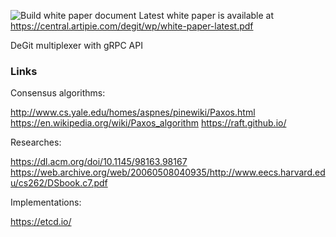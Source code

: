 ![Build white paper document](https://github.com/cqfn/degitx/workflows/Build%20white%20paper%20document/badge.svg) Latest white paper is available at https://central.artipie.com/degit/wp/white-paper-latest.pdf


DeGit multiplexer with gRPC API

### Links

Consensus algorithms:

http://www.cs.yale.edu/homes/aspnes/pinewiki/Paxos.html
https://en.wikipedia.org/wiki/Paxos_algorithm
https://raft.github.io/

Researches:

https://dl.acm.org/doi/10.1145/98163.98167
https://web.archive.org/web/20060508040935/http://www.eecs.harvard.edu/cs262/DSbook.c7.pdf

Implementations:

https://etcd.io/
